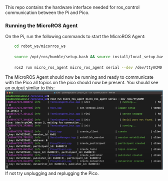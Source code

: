 This repo contains the hardware interface needed for ros_control communication between the Pi and Pico.
### Running the MicroROS Agent
On the Pi, run the following commands to start the MicroROS Agent:
```bash 
    cd robot_ws/micorros_ws
    
    source /opt/ros/humble/setup.bash && source install/local_setup.bash
    
    ros2 run micro_ros_agent micro_ros_agent serial --dev /dev/ttyACM0
```
The MicroROS Agent should now be running and ready to communicate with the Pico all topics on the pico should now be present.  You should see an output similar to this:
![Screenshot 2024-05-03 at 10.08.12 AM.png](microros_output.png)
If not try unplugging and replugging the Pico.

